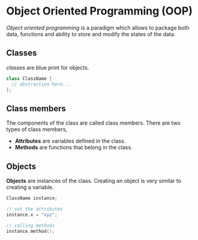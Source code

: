 # Object Oriented Programming (OOP)

*Object oriented programming* is a paradigm which allows to package both data, functions
and ability to store and modify the states of the data.

## Classes

*classes* are blue print for objects.

```c++
class ClassName {
  // abstraction here...
};
```

## Class members

The components of the class are called class members. There are two types of class
members,

- **Attributes** are variables defined in the class.
- **Methods** are functions that belong in the class.

## Objects

**Objects** are instances of the class. Creating an object is very similar to creating
a variable.

```c++
ClassName instance;

// set the attributes
instance.x = "xyz";

// calling methods
instance.method();
```
